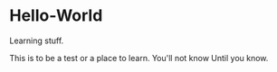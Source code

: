 # Hello-World
Learning stuff.

This is to be a test
or a place to learn.
You'll not know
Until you know.
